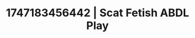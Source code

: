 ---
categories:
- Ass worship
- Slow burn erotica
- MILF
- Mirror play
- Virtual intimacy
image: /assets/images/1747183456442.jpg
layout: post
seo:
  description: Featured content with exclusive Scat Fetish, ABDL Play. HD images available.
  keywords: Scat Fetish, ABDL Play
  og_image: /assets/images/1747183456442.jpg
  schema_type: VisualArtwork
tags:
- '#1747183456442'
- Scat Fetish
- ABDL Play
title: 1747183456442 | Scat Fetish ABDL Play
---